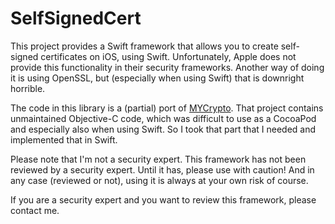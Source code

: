 SelfSignedCert
==============

This project provides a Swift framework that allows you to create self-signed certificates on iOS, using Swift. Unfortunately, Apple does not provide this functionality in their security frameworks. Another way of doing it is using OpenSSL, but (especially when using Swift) that is downright horrible.

The code in this library is a (partial) port of [MYCrypto](https://github.com/snej/MYCrypto). That project contains unmaintained Objective-C code, which was difficult to use as a CocoaPod and especially also when using Swift. So I took that part that I needed and implemented that in Swift.

Please note that I'm not a security expert. This framework has not been reviewed by a security expert. Until it has, please use with caution! And in any case (reviewed or not), using it is always at your own risk of course.

If you are a security expert and you want to review this framework, please contact me.
